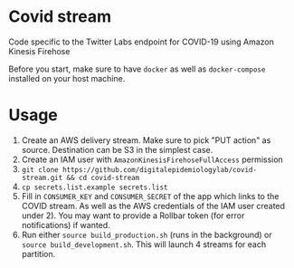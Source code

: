 # Covid stream
Code specific to the Twitter Labs endpoint for COVID-19 using Amazon Kinesis Firehose

Before you start, make sure to have `docker` as well as `docker-compose` installed on your host machine.

# Usage
1. Create an AWS delivery stream. Make sure to pick "PUT action" as source. Destination can be S3 in the simplest case.
2. Create an IAM user with `AmazonKinesisFirehoseFullAccess` permission
3. `git clone https://github.com/digitalepidemiologylab/covid-stream.git && cd covid-stream`
4. `cp secrets.list.example secrets.list`
5. Fill in `CONSUMER_KEY` and `CONSUMER_SECRET` of the app which links to the COVID stream. As well as the AWS credentials of the IAM user created under 2). You may want to provide a Rollbar token (for error notifications) if wanted.
6. Run either `source build_production.sh` (runs in the background) or `source build_development.sh`. This will launch 4 streams for each partition.
